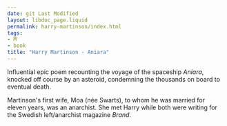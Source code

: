 ```yaml
---
date: git Last Modified
layout: libdoc_page.liquid
permalink: harry-martinson/index.html
tags:
- M
- book
title: "Harry Martinson - Aniara"
---
```


Influential epic poem recounting the voyage of the spaceship _Aniara_, knocked off course by an asteroid, condemning the thousands on board to eventual death.

Martinson's first wife, Moa (née Swarts), to whom he was married for eleven years, was an anarchist. She met Harry while both were writing for the Swedish left/anarchist magazine _Brand_.